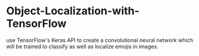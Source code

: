 # Object-Localization-with-TensorFlow
use TensorFlow's Keras API to create a convolutional neural network which will be trained to classify as well as localize emojis in images. 
